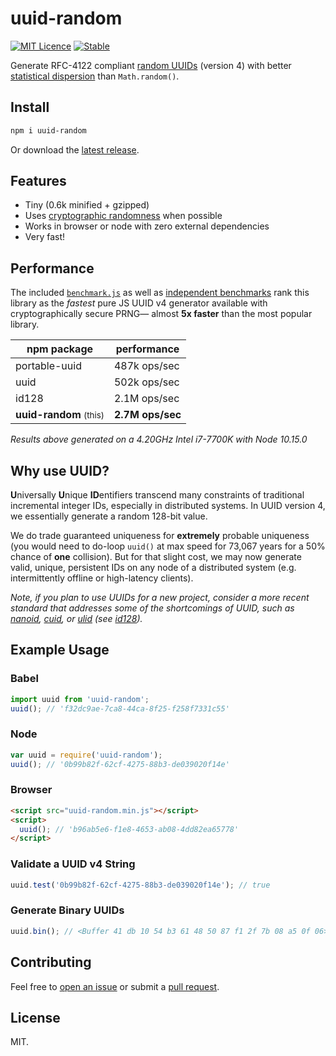 # uuid-random

[![MIT Licence](https://img.shields.io/badge/License-MIT-informational)](https://opensource.org/licenses/mit-license.php)
[![Stable](https://img.shields.io/badge/Stable-1.3.0-brightgreen)](https://github.com/jchook/uuid-random/releases)

Generate RFC-4122 compliant [random UUIDs](https://en.wikipedia.org/wiki/Universally_unique_identifier#Version_4_.28random.29) (version 4) with better [statistical dispersion](https://en.wikipedia.org/wiki/Statistical_dispersion) than `Math.random()`.



## Install

```sh
npm i uuid-random
```

Or download the [latest release](https://github.com/jchook/uuid-random/releases).

## Features

  * Tiny (0.6k minified + gzipped)
  * Uses [cryptographic randomness](http://caniuse.com/#feat=getrandomvalues) when possible
  * Works in browser or node with zero external dependencies
  * Very fast!


## Performance

The included [`benchmark.js`](benchmark.js) as well as [independent benchmarks](https://github.com/aarondcohen/benchmark-guid) rank this library as the _fastest_ pure JS UUID v4 generator available with cryptographically secure PRNG— almost **5x faster** than the most popular library.

| npm package     | performance     |
|-----------------|-----------------|
| portable-uuid   | 487k ops/sec    |
| uuid            | 502k ops/sec    |
| id128           | 2.1M ops/sec    |
| **uuid-random** <small>(this)</small> | **2.7M ops/sec**  |

*Results above generated on a 4.20GHz Intel i7-7700K with Node 10.15.0*

## Why use UUID?

**U**niversally **U**nique **ID**entifiers transcend many constraints of traditional incremental integer IDs, especially in distributed systems. In UUID version 4, we essentially generate a random 128-bit value.

We do trade guaranteed uniqueness for __extremely__ probable uniqueness (you would need to do-loop `uuid()` at max speed for 73,067 years for a 50% chance of **one** collision). But for that slight cost, we may now generate valid, unique, persistent IDs on any node of a distributed system (e.g. intermittently offline or high-latency clients).

_Note, if you plan to use UUIDs for a new project, consider a more recent standard that addresses some of the shortcomings of UUID, such as [nanoid](https://github.com/ai/nanoid), [cuid](https://github.com/ericelliott/cuid), or [ulid](https://github.com/ulid/spec) (see [id128](https://github.com/aarondcohen/id128))._


## Example Usage

### Babel

```javascript
import uuid from 'uuid-random';
uuid(); // 'f32dc9ae-7ca8-44ca-8f25-f258f7331c55'
```

### Node

```javascript
var uuid = require('uuid-random');
uuid(); // '0b99b82f-62cf-4275-88b3-de039020f14e'
```

### Browser

```html
<script src="uuid-random.min.js"></script>
<script>
  uuid(); // 'b96ab5e6-f1e8-4653-ab08-4dd82ea65778'
</script>
```

### Validate a UUID v4 String

```javascript
uuid.test('0b99b82f-62cf-4275-88b3-de039020f14e'); // true
```

### Generate Binary UUIDs

```javascript
uuid.bin(); // <Buffer 41 db 10 54 b3 61 48 50 87 f1 2f 7b 08 a5 0f 06>
```


## Contributing

Feel free to [open an issue](https://github.com/jchook/uuid-random/issues) or submit a [pull request](https://github.com/jchook/uuid-random/pulls).

## License

MIT.
